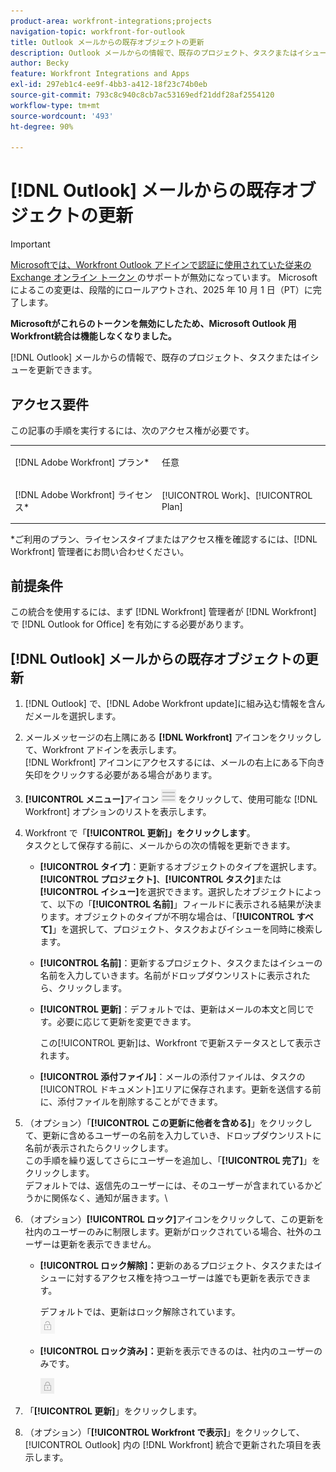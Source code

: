 ```yaml
---
product-area: workfront-integrations;projects
navigation-topic: workfront-for-outlook
title: Outlook メールからの既存オブジェクトの更新
description: Outlook メールからの情報で、既存のプロジェクト、タスクまたはイシューを更新できます。
author: Becky
feature: Workfront Integrations and Apps
exl-id: 297eb1c4-ee9f-4bb3-a412-18f23c74b0eb
source-git-commit: 793c8c940c8cb7ac53169edf21ddf28af2554120
workflow-type: tm+mt
source-wordcount: '493'
ht-degree: 90%

---
```


# [!DNL Outlook] メールからの既存オブジェクトの更新

>[!IMPORTANT]
>
>[Microsoftでは、Workfront Outlook アドインで認証に使用されていた従来の Exchange オンライン トークン ](https://learn.microsoft.com/en-us/office/dev/add-ins/outlook/faq-nested-app-auth-outlook-legacy-tokens) のサポートが無効になっています。 Microsoftによるこの変更は、段階的にロールアウトされ、2025 年 10 月 1 日（PT）に完了します。
>
>**Microsoftがこれらのトークンを無効にしたため、Microsoft Outlook 用Workfront統合は機能しなくなりました。**

[!DNL Outlook] メールからの情報で、既存のプロジェクト、タスクまたはイシューを更新できます。

## アクセス要件

この記事の手順を実行するには、次のアクセス権が必要です。

<table style="table-layout:auto"> 
 <col> 
 <col> 
 <tbody> 
  <tr> 
   <td role="rowheader">[!DNL Adobe Workfront] プラン*</td> 
   <td> <p>任意</p> </td> 
  </tr> 
  <tr> 
   <td role="rowheader">[!DNL Adobe Workfront] ライセンス*</td> 
   <td> <p>[!UICONTROL Work]、[!UICONTROL Plan]</p> </td> 
  </tr> 
 </tbody> 
</table>

&#42;ご利用のプラン、ライセンスタイプまたはアクセス権を確認するには、[!DNL Workfront] 管理者にお問い合わせください。

## 前提条件

この統合を使用するには、まず [!DNL Workfront] 管理者が [!DNL Workfront] で [!DNL Outlook for Office] を有効にする必要があります。

## [!DNL Outlook] メールからの既存オブジェクトの更新

1. [!DNL Outlook] で、[!DNL Adobe Workfront update]に組み込む情報を含んだメールを選択します。
1. メールメッセージの右上隅にある **[!DNL Workfront]** アイコンをクリックして、Workfront アドインを表示します。\
   [!DNL Workfront] アイコンにアクセスするには、メールの右上にある下向き矢印をクリックする必要がある場合があります。

1. **[!UICONTROL メニュー]**&#x200B;アイコン ![o365_addin_menu_icon.png](assets/o365-addin-menu2-icon.png) をクリックして、使用可能な [!DNL Workfront] オプションのリストを表示します。


1. Workfront で「**[!UICONTROL 更新]」をクリックします**。\
   タスクとして保存する前に、メールからの次の情報を更新できます。

   * **[!UICONTROL タイプ]**：更新するオブジェクトのタイプを選択します。**[!UICONTROL プロジェクト]**、**[!UICONTROL タスク]**&#x200B;または&#x200B;**[!UICONTROL イシュー]**&#x200B;を選択できます。選択したオブジェクトによって、以下の「**[!UICONTROL 名前]**」フィールドに表示される結果が決まります。オブジェクトのタイプが不明な場合は、「**[!UICONTROL すべて]**」を選択して、プロジェクト、タスクおよびイシューを同時に検索します。

   * **[!UICONTROL 名前]**：更新するプロジェクト、タスクまたはイシューの名前を入力していきます。名前がドロップダウンリストに表示されたら、クリックします。
   * **[!UICONTROL 更新]**：デフォルトでは、更新はメールの本文と同じです。必要に応じて更新を変更できます。

     この[!UICONTROL 更新]は、Workfront で更新ステータスとして表示されます。

   * **[!UICONTROL 添付ファイル]**：メールの添付ファイルは、タスクの[!UICONTROL ドキュメント]エリアに保存されます。更新を送信する前に、添付ファイルを削除することができます。

1. （オプション）「**[!UICONTROL この更新に他者を含める]**」をクリックして、更新に含めるユーザーの名前を入力していき、ドロップダウンリストに名前が表示されたらクリックします。\
   この手順を繰り返してさらにユーザーを追加し、「**[!UICONTROL 完了]**」をクリックします。\
   デフォルトでは、返信先のユーザーには、そのユーザーが含まれているかどうかに関係なく、通知が届きます。\

1. （オプション）**[!UICONTROL ロック]**&#x200B;アイコンをクリックして、この更新を社内のユーザーのみに制限します。更新がロックされている場合、社外のユーザーは更新を表示できません。

   * **[!UICONTROL ロック解除]：**&#x200B;更新のあるプロジェクト、タスクまたはイシューに対するアクセス権を持つユーザーは誰でも更新を表示できます。

     デフォルトでは、更新はロック解除されています。\
      ![o365_addin_unlock.png](assets/o365-addin-unlock.png)

   * **[!UICONTROL ロック済み]：**&#x200B;更新を表示できるのは、社内のユーザーのみです。

     ![o365_addin_lock.png](assets/o365-addin-lock.png)

1. 「**[!UICONTROL 更新]**」をクリックします。
1. （オプション）「**[!UICONTROL Workfront で表示]**」をクリックして、[!UICONTROL Outlook] 内の [!DNL Workfront] 統合で更新された項目を表示します。
